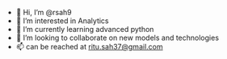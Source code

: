 - 👋 Hi, I’m @rsah9
- 👀 I’m interested in Analytics
- 🌱 I’m currently learning advanced python
- 💞️ I’m looking to collaborate on new models and technologies
- 📫 can be reached at ritu.sah37@gmail.com

<!---
rsah9/rsah9 is a ✨ special ✨ repository because its `README.md` (this file) appears on your GitHub profile.
You can click the Preview link to take a look at your changes.
--->
